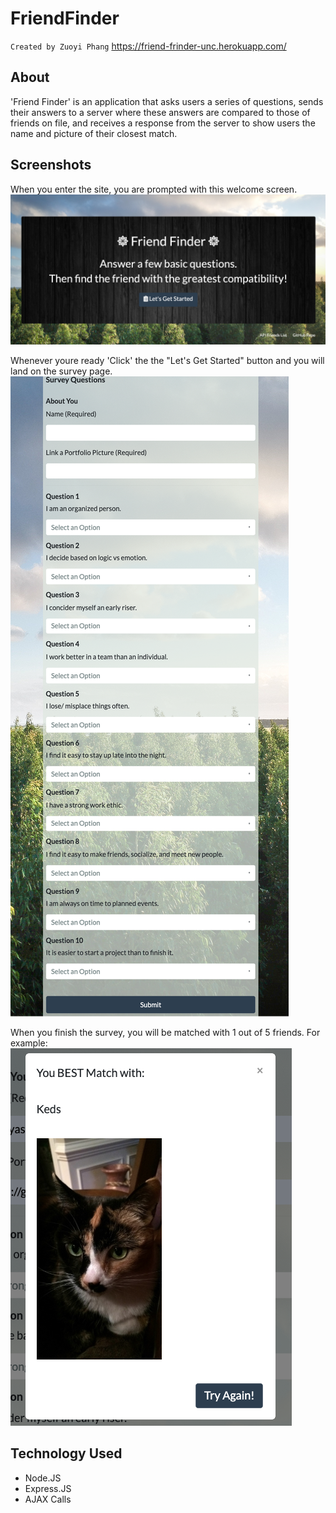 # FriendFinder
`Created by Zuoyi Phang`
https://friend-frinder-unc.herokuapp.com/

## About

'Friend Finder' is an application that asks users a series of questions, sends their answers to a server where these answers are compared to those of friends on file, and receives a response from the server to show users the name and picture of their closest match.

## Screenshots

When you enter the site, you are prompted with this welcome screen.
![](/app/public/images/main.png)

Whenever youre ready 'Click' the the "Let's Get Started" button and you will land on the survey page.
![](/app/public/images/survey.png)

When you finish the survey, you will be matched with 1 out of 5 friends. For example:
![](/app/public/images/result.png)

## Technology Used
- Node.JS
- Express.JS
- AJAX Calls
